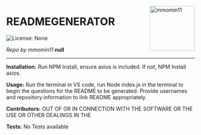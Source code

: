 
<a href="https://github.com/mmomin11" style="float:right"><img src="https://avatars3.githubusercontent.com/u/61161008?v=4" alt="mmomin11" title="mmomin11" width="120" height="120"></a>

# READMEGENERATOR

![License: None](https://img.shields.io/badge/License-None-brightgreen)

_Repo by mmomin11_
__null__

---

__Installation:__
Run NPM Install, ensure axios is included. If not, NPM Install axios. 

__Usage:__
Run the terminal in VS code, run Node index.js in the terminal to begin the questions for the README to be generated. Provide usernames and repository information to link README appropriately. 

__Contributors:__
OUT OF OR IN CONNECTION WITH THE SOFTWARE OR THE USE OR OTHER DEALINGS IN THE

__Tests:__
No Tests available
